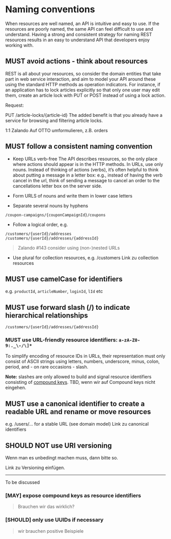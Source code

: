 # Naming conventions

When resources are well named, an API is intuitive and easy to use.
If the resources are poorly named, the same API can feel difficult to use and understand.
Having a strong and consistent strategy for naming REST resources results in an easy to understand API that developers enjoy working with.

## MUST avoid actions - think about resources

REST is all about your resources, so consider the domain entities that take part in web service interaction, and aim to model your API around these using the standard HTTP methods as operation indicators.
For instance, if an application has to lock articles explicitly so that only one user may edit them, create an article lock with PUT or POST instead of using a lock action.

Request:

PUT /article-locks/{article-id}
The added benefit is that you already have a service for browsing and filtering article locks.

1:1 Zalando
Auf OTTO umformulieren, z.B. orders

## MUST follow a consistent naming convention

* Keep URLs verb-free
The API describes resources, so the only place where actions should appear is in the HTTP methods.
In URLs, use only nouns.
Instead of thinking of actions (verbs), it’s often helpful to think about putting a message in a letter box: e.g., instead of having the verb cancel in the url, think of sending a message to cancel an order to the cancellations letter box on the server side.

* Form URLS of nouns and write them in lower case letters
* Separate several nouns by hyphens

`/coupon-campaigns/{couponCampaignId}/coupons`

* Follow a logical order, e.g.

`/customers/{userId}/addresses`
`/customers/{userId}/addresses/{addressId}`

>Zalando #143
>consider using (non-)nested URLs

* Use plural for collection resources, e.g. /customers
Link zu collection resources

## MUST use camelCase for identifiers

e.g. `productId`, `articleNumber`, `loginId`, `lId` etc  

## MUST use forward slash (/) to indicate hierarchical relationships

`/customers/{userId}/addresses/{addressId}`

### MUST use URL-friendly resource identifiers: `a-zA-Z0-9:._\-/\]*`

To simplify encoding of resource IDs in URLs, their representation must only consist of ASCII strings using letters, numbers, underscore, minus, colon, period, and - on rare occasions - slash.

**Note:** slashes are only allowed to build and signal resource identifiers consisting of [compound keys](#may-expose-compound-keys-as-resource-identifiers). TBD, wenn wir auf Compound keys nicht eingehen.


## MUST use a canonical identifier to create a readable URL and rename or move resources

e.g.  /users/... for a stable URL (see domain model)
Link zu canonical identifiers

## SHOULD NOT use URI versioning

Wenn man es unbedingt machen muss, dann bitte so.

Link zu Versioning einfügen.


---
To be discussed

### **[MAY]** expose compound keys as resource identifiers
> Brauchen wir das wirklich?

### **[SHOULD]** only use UUIDs if necessary
> wir brauchen positive Beispiele

